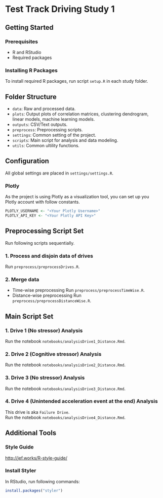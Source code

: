# Test Track Driving Study 1

## Getting Started
### Prerequisites
- R and RStudio
- Required packages

### Installing R Packages
To install required R packages, run script `setup.R` in each study folder.

## Folder Structure
- `data`: Raw and processed data.
- `plots`: Output plots of correlation matrices, clustering dendrogram, linear models, machine learning models.
- `outputs`: CSV/Text outputs.
- `preprocess`: Preprocessing scripts.
- `settings`: Common setting of the project.
- `scripts`: Main script for analysis and data modeling.
- `utils`: Common ultility functions.

## Configuration
All global settings are placed in `settings/settings.R`.

### Plotly
As the project is using Plotly as a visualization tool, you can set up you Plotly account with follow constants.
```R
PLOTLY_USERNAME <- "<Your Plotly Username>"
PLOTLY_API_KEY <- "<Your Plotly API Key>"
```

## Preprocessing Script Set
Run following scripts sequentially.
### 1. Process and disjoin data of drives
Run `preprocess/preprocessDrives.R`.
### 2. Merge data
- Time-wise preprocessing
Run `preprocess/preprocessTimeWise.R`.
- Distance-wise preprocessing
Run `preprocess/preprocessDistanceWise.R`.

## Main Script Set
### 1. Drive 1 (No stressor) Analysis
Run the notebook `notebooks/analysisDrive1_Distance.Rmd`.
### 2. Drive 2 (Cognitive stressor) Analysis
Run the notebook `notebooks/analysisDrive2_Distance.Rmd`.
### 3. Drive 3 (No stressor) Analysis
Run the notebook `notebooks/analysisDrive3_Distance.Rmd`.
### 4. Drive 4 (Unintended acceleration event at the end) Analysis
This drive is aka `Failure Drive`.  
Run the notebook `notebooks/analysisDrive4_Distance.Rmd`.

## Additional Tools
### Style Guide
http://jef.works/R-style-guide/

### Install Styler
In RStudio, run following commands:
```r
install.packages("styler")
```